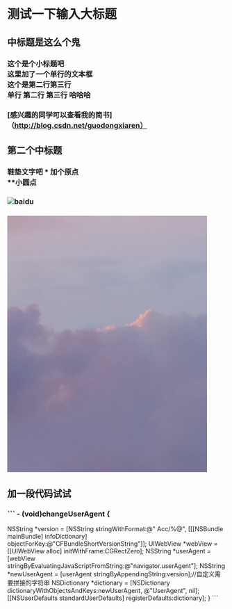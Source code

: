 # 测试一下输入大标题
## 中标题是这么个鬼
### 这个是个小标题吧 <br>这里加了一个单行的文本框 <br>这个是第二行第三行<br>     单行      第二行             第三行         哈哈哈
### [感兴趣的同学可以查看我的简书]（http://blog.csdn.net/guodongxiaren）
## 第二个中标题
### 鞋垫文字吧 * 加个原点 <br> **小圆点
### ![baidu](http://www.baidu.com/img/bdlogo.gif)
### ![](https://github.com/hisingwang4330/test/raw/master/hahah.png)
## 加一段代码试试
### ``` - (void)changeUserAgent {
NSString *version =  [NSString stringWithFormat:@" Acc/%@", [[[NSBundle mainBundle] infoDictionary] objectForKey:@"CFBundleShortVersionString"]];
UIWebView *webView = [[UIWebView alloc] initWithFrame:CGRectZero];
NSString *userAgent = [webView stringByEvaluatingJavaScriptFromString:@"navigator.userAgent"];
NSString *newUserAgent = [userAgent stringByAppendingString:version];//自定义需要拼接的字符串
NSDictionary *dictionary = [NSDictionary dictionaryWithObjectsAndKeys:newUserAgent, @"UserAgent", nil];
[[NSUserDefaults standardUserDefaults] registerDefaults:dictionary];
} ```
        
        
